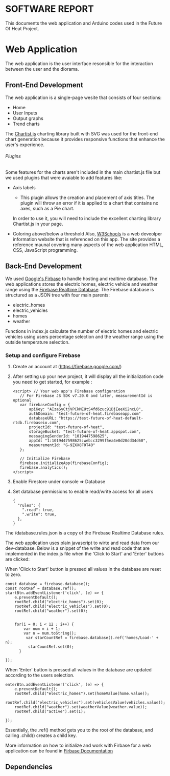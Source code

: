 # SOFTWARE REPORT

This documents the web application and Arduino codes used in the Future Of Heat Project.

# Web Application

The web application is the user interface resonsible for the interaction between the user and the diorama.

## Front-End Development
The web application is a single-page wesite that consists of four sections:

* Home
* User Inputs
* Output graphs
* Trend charts

The [Chartist.js](https://gionkunz.github.io/chartist-js/) charting library built with SVG was used for the front-end chart generation because it provides responsive functions that enhance the user's experience.

###### Plugins
Some features for the charts aren't included in the main chartist.js file but we used plugins that were avaiable to add features like:

* Axis labels
    - This plugin allows the creation and placement of axis titles. The plugin will throw an error if it is applied to a chart that contains no axes, such as a Pie chart.

    In order to use it, you will need to include the excellent charting library Chartist.js in your page.

* Coloring above/below a threshold
Also, [W3Schools](https://www.w3schools.com/html/) is a web deveolper information website that is referenced on this app. The site provides a reference maunal covering many aspects of the web application HTML, CSS, JavaScript programming.

## Back-End Development

We used [Google's Firbase](https://firebase.google.com) to handle hosting and realtime database. The web applications stores the electric homes, electric vehicle and weather range
using the [Firebase Realtime Database](https://firebase.google.com/products/realtime-database). The Firebase database is structured as a JSON tree with four main parents:

*   electric_homes
*   electric_vehicles
*   homes
*   weather

Functions in index.js calculate the number of electric homes and electric vehicles using users percentage selection and the weather range using the outside temperature selection.

### Setup and configure Firebase
1.  Create an account at (https://firebase.google.com/)

2.  After setting up your new project, it will display all the initialization code you need to get started, for example :

        
        <script> // Your web app's Firebase configuration
           // For Firebase JS SDK v7.20.0 and later, measurementId is optional
           var firebaseConfig = {
               apiKey: "AIzaSyCtjVPCkMEUtS4fd6zuc91DjEeeXi2ncL0",
               authDomain: "test-future-of-heat.firebaseapp.com"
               databaseURL: "https://test-future-of-heat-default-rtdb.firebaseio.com",
               projectId: "test-future-of-heat",
               storageBucket: "test-future-of-heat.appspot.com",
               messagingSenderId: "1019447598625",
               appId: "1:1019447598625:web:c3299f5ea4e0d20dd34d60",
               measurementId: "G-9ZXX8F0T40"
           };

           // Initialize Firebase
           firebase.initializeApp(firebaseConfig);
           firebase.analytics();
        </script>


3.  Enable Firestore under console => Database
4.  Set database permissions to enable read/write access for all users

        {
          "rules": {
            ".read": true,
            ".write": true,
          },
        }

The /database.rules.json is a copy of the Firebase Realtime Database rules.

The web application uses plain javascript to wirte and read data from our dev-database.
Below is a snippet of the write and read code that are implemented in the index.js file when the 'Click to Start' and 'Enter' buttons are clicked:

When 'Click to Start' button is pressed all values in the database are reset to zero.

    const database = firebase.database();
    const rootRef = database.ref();
    startBtn.addEventListener('click', (e) => {
        e.preventDefault();
        rootRef.child("electric_homes").set(0);
        rootRef.child("electric_vehicles").set(0);
        rootRef.child("weather").set(0);
        
    
        for(i = 0; i < 12 ; i++) {
            var num = i + 1;
            var n = num.toString();
             var starCountRef = firebase.database().ref('homes/Load-' + n);
              starCountRef.set(0);
          }

    });

When 'Enter' button is pressed all values in the database are updated according to the users selection.

    enterBtn.addEventListener('click', (e) => {
        e.preventDefault();
        rootRef.child("electric_homes").set(homeValue(home.value));
        rootRef.child("electric_vehicles").set(vehiclesValue(vehicles.value));
        rootRef.child("weather").set(weatherValue(weather.value));
        rootRef.child("active").set(1);

    });

Essentially, the .ref() method gets you to the root of the database, and calling .child() creates a child key.

More information on how to initialize and work with Firbase for a web application can be found in [Firbase Documentation](https://firebase.google.com/docs/web/setup)

## Dependencies
